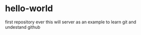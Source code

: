 # hello-world
first repository ever
this will server as an example to learn git and undestand github
